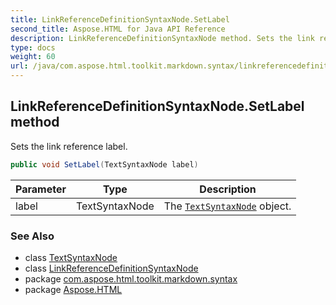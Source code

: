 ```yaml
---
title: LinkReferenceDefinitionSyntaxNode.SetLabel
second_title: Aspose.HTML for Java API Reference
description: LinkReferenceDefinitionSyntaxNode method. Sets the link reference label
type: docs
weight: 60
url: /java/com.aspose.html.toolkit.markdown.syntax/linkreferencedefinitionsyntaxnode/setlabel/
---
```

## LinkReferenceDefinitionSyntaxNode.SetLabel method

Sets the link reference label.

```java
public void SetLabel(TextSyntaxNode label)
```

| Parameter | Type | Description |
| --- | --- | --- |
| label | TextSyntaxNode | The [`TextSyntaxNode`](../../textsyntaxnode/) object. |

### See Also

* class [TextSyntaxNode](../../textsyntaxnode/)
* class [LinkReferenceDefinitionSyntaxNode](../)
* package [com.aspose.html.toolkit.markdown.syntax](../../linkreferencedefinitionsyntaxnode/)
* package [Aspose.HTML](../../../)
